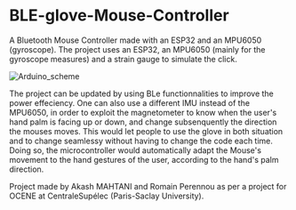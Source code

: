 # BLE-glove-Mouse-Controller
A Bluetooth Mouse Controller made with an ESP32 and an MPU6050 (gyroscope).
The project uses an ESP32, an MPU6050 (mainly for the gyroscope measures) and a strain gauge to simulate the click.



![Arduino_scheme](https://user-images.githubusercontent.com/77463115/142691077-3fadf3ad-f0fd-4bf1-ad5c-32688202ee20.png)

The project can be updated by using BLe functionnalities to improve the power effeciency. One can also use a different IMU instead of the MPU6050, in order to exploit the magnetometer to know when the user's hand palm is facing up or down, and change subsenquently the direction the mouses moves. This would let people to use the glove in both situation and to change seamlessy without having to change the code each time. Doing so, the microcontroller would automatically adapt the Mouse's movement to the hand gestures of the user, according to the hand's palm direction. 

Project made by Akash MAHTANI and Romain Perennou as per a project for OCENE at CentraleSupélec (Paris-Saclay University).
